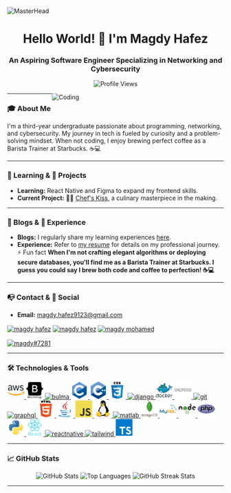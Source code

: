 <img src="https://www.google.com/url?sa=i&url=https%3A%2F%2Fgithub.com%2Fchethanreddy123%2Fchethanreddy123&psig=AOvVaw1UHT5PlAlTxi6gOtHEgCe_&ust=1707428693830000&source=images&cd=vfe&opi=89978449&ved=0CBIQjRxqFwoTCJCOyNeZmoQDFQAAAAAdAAAAABAE" alt="MasterHead" width="800" height="400" align="center" />


<h1 align="center">Hello World! 👋 I'm Magdy Hafez</h1>
<h3 align="center">An Aspiring Software Engineer Specializing in Networking and Cybersecurity</h3>

<p align="center">
    <img src="https://komarev.com/ghpvc/?username=mmagdyhafezz&label=Profile%20views&color=0e75b6&style=flat" alt="Profile Views" />
</p>

<img align="right" alt="Coding" width="400" src="https://camo.githubusercontent.com/40165a147c3dcea0fa1db780bb533fc5f98546ccfb9d5d05ddb2f429277f5348/68747470733a2f2f616e616c7974696373696e6469616d61672e636f6d2f77702d636f6e74656e742f75706c6f6164732f323031382f31322f646576656c6f7065722d6472696262626c652e676966"/> 

---

### 🎓 About Me
I'm a third-year undergraduate passionate about programming, networking, and cybersecurity. My journey in tech is fueled by curiosity and a problem-solving mindset. When not coding, I enjoy brewing perfect coffee as a Barista Trainer at Starbucks. ☕💻

---

### 🌱 Learning & 🚀 Projects
- **Learning:** React Native and Figma to expand my frontend skills.
- **Current Project:** 🧑‍🍳 [Chef's Kiss](https://chefs-kiss.netlify.app/), a culinary masterpiece in the making.

---

### 📝 Blogs & 💼 Experience
- **Blogs:** I regularly share my learning experiences [here](https://magdy-blogs.blogspot.com/).
- **Experience:** Refer to [my resume](https://www.docdroid.net/xGKQK2t/magdy-hafez-pdf) for details on my professional journey.
⚡ Fun fact **When I'm not crafting elegant algorithms or deploying secure databases, you'll find me as a Barista Trainer at Starbucks. I guess you could say I brew both code and coffee to perfection! ☕💻**
---


### 📭 Contact & 📱 Social
- **Email:** magdy.hafez9123@gmail.com
<p align="left">
<a href="[https://twitter.com/magdy hafez](https://twitter.com/magdyha64258447)" target="blank"><img align="center" src="https://raw.githubusercontent.com/rahuldkjain/github-profile-readme-generator/master/src/images/icons/Social/twitter.svg" alt="magdy hafez" height="30" width="40" /></a>
<a href="https://www.linkedin.com/in/magdy-hafez-0b458523a/" target="blank"><img align="center" src="https://raw.githubusercontent.com/rahuldkjain/github-profile-readme-generator/master/src/images/icons/Social/linked-in-alt.svg" alt="magdy hafez" height="30" width="40" /></a>
<a href="https://www.facebook.com/people/Magdy-Mohamed/pfbid029ePpRwow7mwrARCD9sU6fEMsvJZRa2dwCBXXFbxHptw76bAKCfQzzSLyUGBHY5TPl/" target="blank"><img align="center" src="https://raw.githubusercontent.com/rahuldkjain/github-profile-readme-generator/master/src/images/icons/Social/facebook.svg" alt="magdy mohamed" height="30" width="40" /></a>

<a href="https://discord.gg/magdy#7281" target="blank"><img align="center" src="https://raw.githubusercontent.com/rahuldkjain/github-profile-readme-generator/master/src/images/icons/Social/discord.svg" alt="magdy#7281" height="30" width="40" /></a>

---

### 🛠️ Technologies & Tools
<p align="left"> <a href="https://aws.amazon.com" target="_blank" rel="noreferrer"> <img src="https://raw.githubusercontent.com/devicons/devicon/master/icons/amazonwebservices/amazonwebservices-original-wordmark.svg" alt="aws" width="40" height="40"/> </a> <a href="https://getbootstrap.com" target="_blank" rel="noreferrer"> <img src="https://raw.githubusercontent.com/devicons/devicon/master/icons/bootstrap/bootstrap-plain-wordmark.svg" alt="bootstrap" width="40" height="40"/> </a> <a href="https://bulma.io/" target="_blank" rel="noreferrer"> <img src="https://raw.githubusercontent.com/gilbarbara/logos/804dc257b59e144eaca5bc6ffd16949752c6f789/logos/bulma.svg" alt="bulma" width="40" height="40"/> </a> <a href="https://www.cprogramming.com/" target="_blank" rel="noreferrer"> <img src="https://raw.githubusercontent.com/devicons/devicon/master/icons/c/c-original.svg" alt="c" width="40" height="40"/> </a> <a href="https://www.w3schools.com/cpp/" target="_blank" rel="noreferrer"> <img src="https://raw.githubusercontent.com/devicons/devicon/master/icons/cplusplus/cplusplus-original.svg" alt="cplusplus" width="40" height="40"/> </a> <a href="https://www.w3schools.com/css/" target="_blank" rel="noreferrer"> <img src="https://raw.githubusercontent.com/devicons/devicon/master/icons/css3/css3-original-wordmark.svg" alt="css3" width="40" height="40"/> </a> <a href="https://www.djangoproject.com/" target="_blank" rel="noreferrer"> <img src="https://cdn.worldvectorlogo.com/logos/django.svg" alt="django" width="40" height="40"/> </a> <a href="https://www.docker.com/" target="_blank" rel="noreferrer"> <img src="https://raw.githubusercontent.com/devicons/devicon/master/icons/docker/docker-original-wordmark.svg" alt="docker" width="40" height="40"/> </a> <a href="https://expressjs.com" target="_blank" rel="noreferrer"> <img src="https://raw.githubusercontent.com/devicons/devicon/master/icons/express/express-original-wordmark.svg" alt="express" width="40" height="40"/> </a> <a href="https://git-scm.com/" target="_blank" rel="noreferrer"> <img src="https://www.vectorlogo.zone/logos/git-scm/git-scm-icon.svg" alt="git" width="40" height="40"/> </a> <a href="https://graphql.org" target="_blank" rel="noreferrer"> <img src="https://www.vectorlogo.zone/logos/graphql/graphql-icon.svg" alt="graphql" width="40" height="40"/> </a> <a href="https://www.w3.org/html/" target="_blank" rel="noreferrer"> <img src="https://raw.githubusercontent.com/devicons/devicon/master/icons/html5/html5-original-wordmark.svg" alt="html5" width="40" height="40"/> </a> <a href="https://www.java.com" target="_blank" rel="noreferrer"> <img src="https://raw.githubusercontent.com/devicons/devicon/master/icons/java/java-original.svg" alt="java" width="40" height="40"/> </a> <a href="https://developer.mozilla.org/en-US/docs/Web/JavaScript" target="_blank" rel="noreferrer"> <img src="https://raw.githubusercontent.com/devicons/devicon/master/icons/javascript/javascript-original.svg" alt="javascript" width="40" height="40"/> </a> <a href="https://www.linux.org/" target="_blank" rel="noreferrer"> <img src="https://raw.githubusercontent.com/devicons/devicon/master/icons/linux/linux-original.svg" alt="linux" width="40" height="40"/> </a> <a href="https://www.mathworks.com/" target="_blank" rel="noreferrer"> <img src="https://upload.wikimedia.org/wikipedia/commons/2/21/Matlab_Logo.png" alt="matlab" width="40" height="40"/> </a> <a href="https://www.mongodb.com/" target="_blank" rel="noreferrer"> <img src="https://raw.githubusercontent.com/devicons/devicon/master/icons/mongodb/mongodb-original-wordmark.svg" alt="mongodb" width="40" height="40"/> </a> <a href="https://www.mysql.com/" target="_blank" rel="noreferrer"> <img src="https://raw.githubusercontent.com/devicons/devicon/master/icons/mysql/mysql-original-wordmark.svg" alt="mysql" width="40" height="40"/> </a> <a href="https://nodejs.org" target="_blank" rel="noreferrer"> <img src="https://raw.githubusercontent.com/devicons/devicon/master/icons/nodejs/nodejs-original-wordmark.svg" alt="nodejs" width="40" height="40"/> </a> <a href="https://www.php.net" target="_blank" rel="noreferrer"> <img src="https://raw.githubusercontent.com/devicons/devicon/master/icons/php/php-original.svg" alt="php" width="40" height="40"/> </a> <a href="https://www.python.org" target="_blank" rel="noreferrer"> <img src="https://raw.githubusercontent.com/devicons/devicon/master/icons/python/python-original.svg" alt="python" width="40" height="40"/> </a> <a href="https://reactjs.org/" target="_blank" rel="noreferrer"> <img src="https://raw.githubusercontent.com/devicons/devicon/master/icons/react/react-original-wordmark.svg" alt="react" width="40" height="40"/> </a> <a href="https://reactnative.dev/" target="_blank" rel="noreferrer"> <img src="https://reactnative.dev/img/header_logo.svg" alt="reactnative" width="40" height="40"/> </a> <a href="https://tailwindcss.com/" target="_blank" rel="noreferrer"> <img src="https://www.vectorlogo.zone/logos/tailwindcss/tailwindcss-icon.svg" alt="tailwind" width="40" height="40"/> </a> <a href="https://www.typescriptlang.org/" target="_blank" rel="noreferrer"> <img src="https://raw.githubusercontent.com/devicons/devicon/master/icons/typescript/typescript-original.svg" alt="typescript" width="40" height="40"/> </a> </p>

---

### 📈 GitHub Stats
<p align="center">
    <img height="150em" src="https://github-readme-stats.vercel.app/api?username=mmagdyhafezz&show_icons=true&locale=en" alt="GitHub Stats" />
    <img height="150em" src="https://github-readme-stats.vercel.app/api/top-langs?username=mmagdyhafezz&show_icons=true&locale=en&layout=compact" alt="Top Languages" />
    <img src="https://github-readme-streak-stats.herokuapp.com/?user=mmagdyhafezz&" alt="GitHub Streak Stats" />
</p>

---


